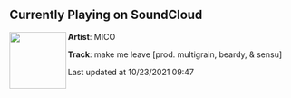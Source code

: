## Currently Playing on SoundCloud

[<img align="left" width="100" src="https://i1.sndcdn.com/artworks-X55FqSXaLHCoulFf-Efjzfg-t500x500.jpg">](https://soundcloud.com/micotoronto/makemeleave?in_system_playlist=track-stations%3A1145585986)

**Artist**: MICO 

**Track**: make me leave [prod. multigrain, beardy, & sensu]

Last updated at 10/23/2021 09:47
